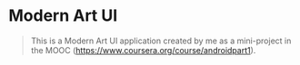 # Modern Art UI 

> This is a Modern Art UI application created by me as a mini-project in the MOOC (https://www.coursera.org/course/androidpart1).
